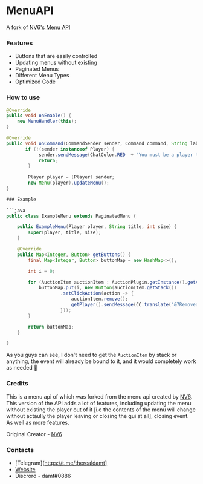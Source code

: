 # MenuAPI
A fork of [NV6's Menu API](https://github.com/NoSequel/MenuAPI)

### Features

* Buttons that are easily controlled
* Updating menus without existing
* Paginated Menus
* Different Menu Types
* Optimized Code

### How to use

```java
@Override
public void onEnable() {
    new MenuHandler(this);
}
```

```java
@Override
public void onCommand(CommandSender sender, Command command, String label, String[] args) {
       if (!(sender instanceof Player) {
            sender.sendMessage(ChatColor.RED  + "You must be a player to run this command!"
            return;
        }
        
        Player player = (Player) sender;
        new Menu(player).updateMenu();
}

### Example

```java
public class ExampleMenu extends PaginatedMenu {

    public ExampleMenu(Player player, String title, int size) {
        super(player, title, size);
    }

    @Override
    public Map<Integer, Button> getButtons() {
        final Map<Integer, Button> buttonMap = new HashMap<>();

        int i = 0;

        for (AuctionItem auctionItem : AuctionPlugin.getInstance().getAuctionHandler().getAuctionItems()) {
            buttonMap.put(i, new Button(auctionItem.getStack())
                    .setClickAction(action -> {
                        auctionItem.remove();
                        getPlayer().sendMessage(CC.translate("&7Removed a crazy auction item!"));
                    }));
        }

        return buttonMap;
    }

}
```

As you guys can see, I don't need to get the ``AuctionItem`` by stack or anything, the event will already be bound to it, and it would completely work as needed 🙂

### Credits

This is a menu api of which was forked from the menu api created by [NV6](https://github.com/NoSequel). This version of the API adds a lot of features, including updating the menu without existing the player out of it [i.e the contents of the menu will change without actaully the player leaving or closing the gui at all], closing event. As well as more features.

Original Creator - [NV6](https://github.com/NoSequel)

### Contacts

* [Telegram](https://t.me/therealdamt]
* [Website](https://damt.xyz)
* Discrord - damt#0886

